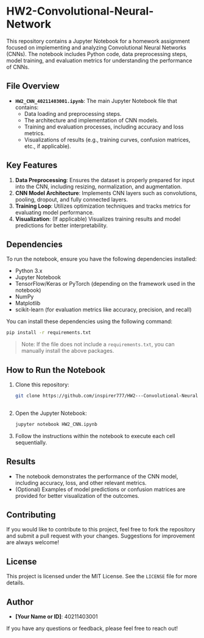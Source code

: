 # HW2-Convolutional-Neural-Network

This repository contains a Jupyter Notebook for a homework assignment focused on implementing and analyzing Convolutional Neural Networks (CNNs). The notebook includes Python code, data preprocessing steps, model training, and evaluation metrics for understanding the performance of CNNs.

## File Overview

- **`HW2_CNN_40211403001.ipynb`**: The main Jupyter Notebook file that contains:
  - Data loading and preprocessing steps.
  - The architecture and implementation of CNN models.
  - Training and evaluation processes, including accuracy and loss metrics.
  - Visualizations of results (e.g., training curves, confusion matrices, etc., if applicable).

## Key Features

1. **Data Preprocessing**: Ensures the dataset is properly prepared for input into the CNN, including resizing, normalization, and augmentation.
2. **CNN Model Architecture**: Implements CNN layers such as convolutions, pooling, dropout, and fully connected layers.
3. **Training Loop**: Utilizes optimization techniques and tracks metrics for evaluating model performance.
4. **Visualization**: (If applicable) Visualizes training results and model predictions for better interpretability.

## Dependencies

To run the notebook, ensure you have the following dependencies installed:

- Python 3.x
- Jupyter Notebook
- TensorFlow/Keras or PyTorch (depending on the framework used in the notebook)
- NumPy
- Matplotlib
- scikit-learn (for evaluation metrics like accuracy, precision, and recall)

You can install these dependencies using the following command:

```bash
pip install -r requirements.txt
```

> Note: If the file does not include a `requirements.txt`, you can manually install the above packages.

## How to Run the Notebook

1. Clone this repository:

   ```bash
   git clone https://github.com/inspirer777/HW2---Convolutional-Neural-Network.git
  
   ```

2. Open the Jupyter Notebook:

   ```bash
   jupyter notebook HW2_CNN.ipynb
   ```

3. Follow the instructions within the notebook to execute each cell sequentially.

## Results

- The notebook demonstrates the performance of the CNN model, including accuracy, loss, and other relevant metrics.
- (Optional) Examples of model predictions or confusion matrices are provided for better visualization of the outcomes.

## Contributing

If you would like to contribute to this project, feel free to fork the repository and submit a pull request with your changes. Suggestions for improvement are always welcome!

## License

This project is licensed under the MIT License. See the `LICENSE` file for more details.

## Author

- **[Your Name or ID]**: 40211403001

If you have any questions or feedback, please feel free to reach out!

